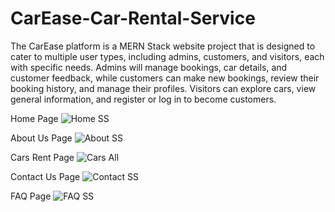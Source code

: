 # CarEase-Car-Rental-Service

The CarEase platform is a MERN Stack website project that is designed to cater to multiple user types, including admins, customers, and visitors, each with specific needs. Admins will manage bookings, car details, and customer feedback, while customers can make new bookings, review their booking history, and manage their profiles. Visitors can explore cars, view general information, and register or log in to become customers.

Home Page
![Home SS](https://github.com/user-attachments/assets/09d01b31-c314-426b-a7de-cedd36a06a77)

About Us Page
![About SS](https://github.com/user-attachments/assets/1588011c-c117-4cc3-999e-629aa65942bc)

Cars Rent Page
![Cars All](https://github.com/user-attachments/assets/6c889c22-5a46-4e98-831d-d31278963b64)

Contact Us Page
![Contact SS](https://github.com/user-attachments/assets/78aa4907-cb7b-406b-9434-6b32e7204952)

FAQ Page
![FAQ SS](https://github.com/user-attachments/assets/3cee5895-449e-47a5-ac62-1e89e3e5d77b)
